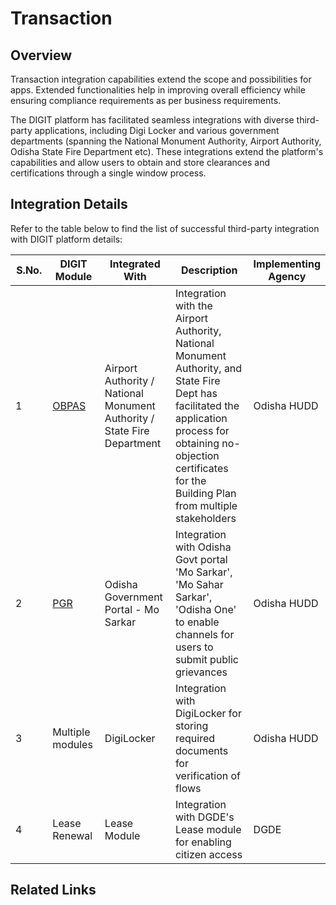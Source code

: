 # Transaction

## Overview

Transaction integration capabilities extend the scope and possibilities for apps. Extended functionalities help in improving overall efficiency while ensuring compliance requirements as per business requirements.

The DIGIT platform has facilitated seamless integrations with diverse third-party applications, including Digi Locker and various government departments (spanning the National Monument Authority, Airport Authority, Odisha State Fire Department etc). These integrations extend the platform's capabilities and allow users to obtain and store clearances and certifications through a single window process.

## Integration Details

Refer to the table below to find the list of successful third-party integration with DIGIT platform details:

<table><thead><tr><th width="81">S.No.</th><th width="118">DIGIT Module</th><th width="165">Integrated  With</th><th width="303">Description</th><th>Implementing Agency</th></tr></thead><tbody><tr><td>1</td><td><a href="https://urban.digit.org/products/modules/online-building-plan-approval-system-obpas">OBPAS</a></td><td>Airport Authority / National Monument Authority / State Fire Department</td><td>Integration with the Airport Authority, National Monument Authority, and State Fire Dept has facilitated the application process for obtaining no-objection certificates for the Building Plan from multiple stakeholders</td><td>Odisha HUDD</td></tr><tr><td>2</td><td><a href="https://urban.digit.org/products/modules/public-grievances-and-redressal">PGR</a></td><td>Odisha Government Portal - Mo Sarkar</td><td>Integration with Odisha Govt portal 'Mo Sarkar', 'Mo Sahar Sarkar', 'Odisha One' to enable channels for  users to submit public grievances</td><td>Odisha HUDD</td></tr><tr><td>3</td><td>Multiple modules</td><td>DigiLocker</td><td>Integration with DigiLocker for storing required documents for verification of flows</td><td>Odisha HUDD</td></tr><tr><td>4</td><td>Lease Renewal</td><td>Lease Module </td><td>Integration with DGDE's Lease module for enabling citizen access</td><td>DGDE</td></tr></tbody></table>

## Related Links

